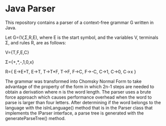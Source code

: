# Java Parser

This repository contains a parser of a context-free grammar G written in Java. 

Let G=(V,Σ,R,E), where E is the start symbol, and the variables V, terminals Σ, and rules R, are as follows:

V={T,F,E,C}

Σ={+,\*,-,1,0,x}

R={
           E→E+T,
           E→T,
           T→T*F,
           T→F,
           F→C,
           F→-C,
           C→1,
           C→0,
           C→x
}

The grammar was transformed into Chomsky Normal Form to take advantage of the property of the form in which 2n-1 steps are needed to obtain a derivation where n is the word length. The parser uses a brute force approach which causes performance overhead when the word to parse is larger than four letters. After determining if the word belongs to the language with the isInLanguage() method that is in the Parser class that implements the IParser interface, a parse tree is generated with the generateParseTree() method. 
